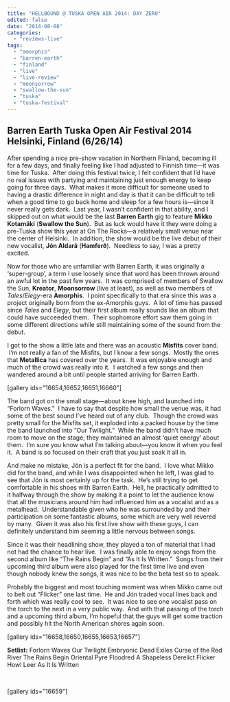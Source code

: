 ```yaml
---
title: "HELLBOUND @ TUSKA OPEN AIR 2014: DAY ZERO"
edited: false
date: "2014-08-08"
categories:
  - "reviews-live"
tags:
  - "amorphis"
  - "barren-earth"
  - "finland"
  - "live"
  - "live-review"
  - "moonsorrow"
  - "swallow-the-sun"
  - "tuska"
  - "tuska-festival"
---
```


## Barren Earth Tuska Open Air Festival 2014 Helsinki, Finland (6/26/14)

After spending a nice pre-show vacation in Northern Finland, becoming ill for a few days, and finally feeling like I had adjusted to Finnish time—it was time for Tuska.  After doing this festival twice, I felt confident that I’d have no real issues with partying and maintaining just enough energy to keep going for three days.  What makes it more difficult for someone used to having a drastic difference in night and day is that it can be difficult to tell when a good time to go back home and sleep for a few hours is—since it never really gets dark.  Last year, I wasn’t confident in that ability, and I skipped out on what would be the last **Barren Earth** gig to feature **Mikko Kotamäki** (**Swallow the Sun**).  But as luck would have it they were doing a pre-Tuska show this year at On The Rocks—a relatively small venue near the center of Helsinki.  In addition, the show would be the live debut of their new vocalist, **Jón Aldará** (**Hamferð**).  Needless to say, I was a pretty excited.

Now for those who are unfamiliar with Barren Earth, it was originally a ‘super-group’, a term I use loosely since that word has been thrown around an awful lot in the past few years.  It was comprised of members of Swallow the Sun, **Kreator**, **Moonsorrow** (live at least), as well as two members of _Tales_/_Elegy_\-era **Amorphis**.  I point specifically to that era since this was a project originally born from the ex-Amorphis guys.  A lot of time has passed since _Tales_ and _Elegy_, but their first album really sounds like an album that could have succeeded them.  Their sophomore effort saw them going in some different directions while still maintaining some of the sound from the debut.

I got to the show a little late and there was an acoustic **Misfits** cover band.  I’m not really a fan of the Misfits, but I know a few songs.  Mostly the ones that **Metallica** has covered over the years.  It was enjoyable enough and much of the crowd was really into it.  I watched a few songs and then wandered around a bit until people started arriving for Barren Earth.

\[gallery ids="16654,16652,16651,16660"\]

The band got on the small stage—about knee high, and launched into “Forlorn Waves.”  I have to say that despite how small the venue was, it had some of the best sound I’ve heard out of any club.  Though the crowd was pretty small for the Misfits set, it exploded into a packed house by the time the band launched into “Our Twilight.”  While the band didn’t have much room to move on the stage, they maintained an almost ‘quiet energy’ about them.  I’m sure you know what I’m talking about—you know it when you feel it.  A band is so focused on their craft that you just soak it all in.

And make no mistake, Jón is a perfect fit for the band.  I love what Mikko did for the band, and while I was disappointed when he left, I was glad to see that Jón is most certainly up for the task.  He’s still trying to get comfortable in his shoes with Barren Earth.  Hell, he practically admitted to it halfway through the show by making it a point to let the audience know that all the musicians around him had influenced him as a vocalist and as a metalhead.  Understandable given who he was surrounded by and their participation on some fantastic albums, some which are very well revered by many.  Given it was also his first live show with these guys, I can definitely understand him seeming a little nervous between songs.

Since it was their headlining show, they played a ton of material that I had not had the chance to hear live.  I was finally able to enjoy songs from the second album like “The Rains Begin” and “As It Is Written.”  Songs from their upcoming third album were also played for the first time live and even though nobody knew the songs, it was nice to be the beta test so to speak.

Probably the biggest and most touching moment was when Mikko came out to belt out “Flicker” one last time.  He and Jón traded vocal lines back and forth which was really cool to see.  It was nice to see one vocalist pass on the torch to the next in a very public way.  And with that passing of the torch and a upcoming third album, I’m hopeful that the guys will get some traction and possibly hit the North American shores again soon.

\[gallery ids="16658,16650,16655,16653,16657"\]

**Setlist:** Forlorn Waves Our Twilight Embryonic Dead Exiles Curse of the Red River The Rains Begin Oriental Pyre Floodred A Shapeless Derelict Flicker Howl Leer As It Is Written

 

\[gallery ids="16659"\]
